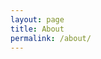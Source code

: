 ```yaml
---
layout: page
title: About
permalink: /about/
---
```


<!-- Tôi là Đức, tôi viết blog này như một cuốn nhật ký cho riêng tôi, viết cho tôi những ngày cũ, tôi ở hiện tại và tôi của tương lai. -->
